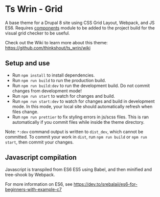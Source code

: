 # Ts Wrin - Grid

A base theme for a Drupal 8 site using CSS Grid Layout, Webpack, and JS ES6.
Requires
[components](https://www.drupal.org/project/components) module to be added to
the project build for the visual grid checker to be useful.

Check out the Wiki to learn more about this theme:
https://github.com/thinkshout/ts_wrin/wiki

## Setup and use

- Run `npm install` to install dependencies.
- Run `npm run build` to run the production build.
- Run `npm run build:dev` to run the development build. Do not commit changes
  from development mode!
- Run `npm run start` to watch for changes and build.
- Run `npm run start:dev` to watch for changes and build in development mode.
  In this mode, your local site should automatically refresh when files change.
- Run `npm run prettier` to fix styling errors in js/scss files. This is ran
  automatically if you commit files while inside the theme directory.

Note: `*:dev` command output is written to `dist_dev`, which cannot be
committed. To commit your work in `dist`, run `npm run build` or
`npm run start`, then commit your changes.

## Javascript compilation

Javascript is transpiled from ES6 ES5 using Babel, and then minified and
tree-shook by Webpack.

For more information on ES6, see https://dev.to/srebalaji/es6-for-beginners-with-example-c7
